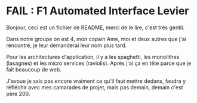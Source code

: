 # FAIL : F1 Automated Interface Levier

Bonjour, ceci est un fichier de README, merci de le lire, c'est très gentil.

Dans notre groupe on est 4, mon copain Ame, moi et deux autres que j'ai rencontré, je leur demanderai leur nom plus tard.

Pour les architectures d'application, il y a les spaghetti, les monolithes (lasagnes) et les micro services (raviolis). Après j'ai ça en tête parce que je fait beaucoup de web.

J'avoue je sais pas encore vraiment ce qu'il faut mettre dedans, faudra y réfléchir avec mes camarades de projet, mais pas demain, demain c'est père 200.